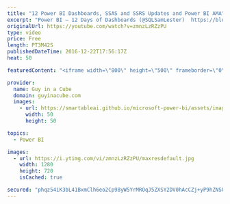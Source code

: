 ```yaml
---
title: "12 Power BI Dashboards, SSAS and SSRS Updates and Power BI AMA"
excerpt: "Power BI – 12 Days of Dashboards (@SQLSamLester)  https://blogs.msdn.microsoft.com/samlester/2016/12/09/power-bi-12-days-of-dashboards/  New Combine Binaries Experience (@kpuls) http://www.excelguru.ca/blog/2016/12/21/new-combine-binaries-experience/  What’s new for SQL Server vNext on Windows CTP 1.1"
originalUrl: https://youtube.com/watch?v=zmnzLzRZzPU
type: video
price: Free
length: PT3M42S
publishedDateTime: 2016-12-22T17:56:17Z
heat: 50

featuredContent: "<iframe width=\"800\" height=\"500\" frameborder=\"0\" src=\"https://www.youtube.com/embed/zmnzLzRZzPU\" allow=\"accelerometer; autoplay; encrypted-media; gyroscope; picture-in-picture\" allowfullscreen></iframe>"

provider:
  name: Guy in a Cube
  domain: guyinacube.com
  images:
    - url: https://smartableai.github.io/microsoft-power-bi/assets/images/organizations/guyinacube.com-50x50.jpg
      width: 50
      height: 50

topics:
  - Power BI

images:
  - url: https://i.ytimg.com/vi/zmnzLzRZzPU/maxresdefault.jpg
    width: 1280
    height: 720
    isCached: true

secured: "phqz54iK3bL41BxmClh6eo2Cp98yW5YrMROqJ5ZXSY2DV0hAcCZj+yP9hZNSQ0WZUQWjX0225WZGzMAaOcvbQNZWURy9MKXQpJT59vjNBsLeVbvWAao5DC3exA6+ATXtkINPDUFZSiTryMgt+KPOUzhw12/t8M07DuiXPTaSBaPdvZs4doZTIlRGA8hnEb8nTQEoUJYQYHJf6JD6zfF8opU6dwavMzqHWRelZ03ZvY6W3104CyWevYCXLUAcTetPGGcXis8jPaufq95I7JY7MghMvVGnHWVDZfWmtEYtz8BwKNvn8V92vd5efnf74twpidZeP8CMcyNV2jrI2l3p6n7+PNpgtS/YBaAjOn93fkhlli31oSEmwwCE6BLXT5QidDFRWkDfAk0+it0FeT0TxUZpSfmGEJsdcga9m25lEoY=;ya+RxRMPObSZnZYp5qJmuQ=="
---
```


